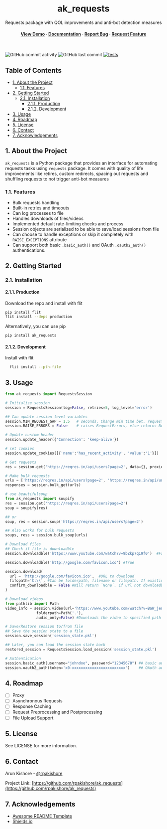<!--- Heading --->
<div align="center">
  <h1>ak_requests</h1>
  <p>
    Requests package with QOL improvements and anti-bot detection measures
  </p>
<h4>
    <a href="https://github.com/rpakishore/ak_requests/">View Demo</a>
  <span> · </span>
    <a href="https://github.com/rpakishore/ak_requests">Documentation</a>
  <span> · </span>
    <a href="https://github.com/rpakishore/ak_requests/issues/">Report Bug</a>
  <span> · </span>
    <a href="https://github.com/rpakishore/ak_requests/issues/">Request Feature</a>
  </h4>
</div>
<br />

![GitHub commit activity](https://img.shields.io/github/commit-activity/m/rpakishore/ak_requests)
![GitHub last commit](https://img.shields.io/github/last-commit/rpakishore/ak_requests)
[![tests](https://github.com/rpakishore/ak_requests/actions/workflows/test.yml/badge.svg)](https://github.com/rpakishore/ak_requests/actions/workflows/test.yml)
<!-- [![tests](https://github.com/rpakishore/ak_requests/actions/workflows/test.yml/badge.svg)](https://github.com/rpakishore/ak_requests/actions/workflows/test.yml) -->

<!-- Table of Contents -->
<h2>Table of Contents</h2>

- [1. About the Project](#1-about-the-project)
  - [1.1. Features](#11-features)
- [2. Getting Started](#2-getting-started)
  - [2.1. Installation](#21-installation)
    - [2.1.1. Production](#211-production)
    - [2.1.2. Development](#212-development)
- [3. Usage](#3-usage)
- [4. Roadmap](#4-roadmap)
- [5. License](#5-license)
- [6. Contact](#6-contact)
- [7. Acknowledgements](#7-acknowledgements)

<!-- About the Project -->
## 1. About the Project

`ak_requests` is a Python package that provides an interface for automating requests tasks using `requests` package. It comes with quality of life improvements like retires, custom redirects, spacing out requests and shuffling requests to not trigger anti-bot measures 

<!-- Features -->
### 1.1. Features

- Bulk requests handling
- Built-in retries and timeouts
- Can log processes to file
- Handles downloads of files/videos
- Implemented default rate-limiting checks and process
- Session objects are serialized to be able to save/load sessions from file
- Can choose to handle exceptions or skip it completely with `RAISE_EXCEPTIONS` attribute
- Can support both basic `.basic_auth()` and OAuth `.oauth2_auth()` authentications.

<!-- Getting Started -->
## 2. Getting Started


<!-- Installation -->
### 2.1. Installation

#### 2.1.1. Production

Download the repo and install with flit

```bash
pip install flit
flit install --deps production
```

Alternatively, you can use pip

```bash
pip install ak_requests
```

#### 2.1.2. Development

Install with flit

```bash
  flit install --pth-file
```

<!-- Usage -->
## 3. Usage

```python
from ak_requests import RequestsSession

# Initialize session
session = RequestsSession(log=False, retries=5, log_level='error') 

## Can update session level variables
session.MIN_REQUEST_GAP = 1.5   # seconds, Change min time bet. requests
session.RAISE_ERRORS = False    # raises RequestErrors, else returns None; defaults to True

# Update custom header
session.update_header({'Connection': 'keep-alive'})

# set cookies
session.update_cookies([{'name':'has_recent_activity', 'value':'1'}])

# Get requests
res = session.get('https://reqres.in/api/users?page=2', data={}, proxies = {} ) # Can accept any requests parameters

# Make bulk requests
urls = ['https://reqres.in/api/users?page=2', 'https://reqres.in/api/unknown']
responses = session.bulk_get(urls)

# use beautifulsoup
from ak_requests import soupify
res = session.get('https://reqres.in/api/users?page=2')
soup = soupify(res)

## or 
soup, res = session.soup('https://reqres.in/api/users?page=2')

## Also works for bulk requests
soups, ress = session.bulk_soup(urls)

# Download files
## Check if file is downloadble
session.downloadble('https://www.youtube.com/watch?v=9bZkp7q19f0')  #False

session.downloadble('http://google.com/favicon.ico') #True

session.download(
  url = 'http://google.com/favicon.ico',  #URL to download
  fifopath='C:\\', #Can be folderpath, filename or filepath. If existing folder specified - will extract filename from url contents
  confirm_downloadble = False #Will return `None`, if url not downloadble
)

# Download videos
from pathlib import Path
video_info = session.video(url='https://www.youtube.com/watch?v=BaW_jenozKc', 
              folderpath=Path('.'),
              audio_only=False) #Downloads the video to specified path and returns dict of video info

# Save/Restore session to/from file
## Save the session state to a file
session.save_session('session_state.pkl')

## Later, you can load the session state back
restored_session = RequestsSession.load_session('session_state.pkl')

# Authentication
session.basic_auth(username="johndoe", password="12345678") ## basic auth
session.oauth2_auth(token='x0-xxxxxxxxxxxxxxxxxxxxxxxx')    ## OAuth authentication
```

<!-- Roadmap -->
## 4. Roadmap

- [ ] Proxy
- [ ] Asynchronous Requests
- [ ] Response Caching
- [ ] Request Preprocessing and Postprocessing
- [ ] File Upload Support

<!-- License -->
## 5. License

See LICENSE for more information.

<!-- Contact -->
## 6. Contact

Arun Kishore - [@rpakishore](mailto:pypi@rpakishore.co.in)

Project Link: [https://github.com/rpakishore/ak_requests](https://github.com/rpakishore/ak_requests)

<!-- Acknowledgments -->
## 7. Acknowledgements

- [Awesome README Template](https://github.com/Louis3797/awesome-readme-template/blob/main/README-WITHOUT-EMOJI.md)
- [Shields.io](https://shields.io/)